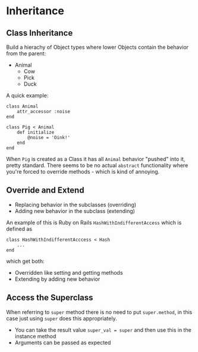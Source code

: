 # Inheritance

## Class Inheritance

Build a hierachy of Object types where lower Objects contain the behavior from the parent:

- Animal
    - Cow
    - Pick
    - Duck

A quick example:

```
class Animal
    attr_accessor :noise
end

class Pig < Animal
    def initialize
        @noise = 'Oink!'
    end 
end
```

When `Pig` is created as a Class it has all `Animal` behavior "pushed" into it, pretty standard.  There seems to be no actual `abstract` functionality where you're forced to override methods - which is kind of annoying.

## Override and Extend

- Replacing behavior in the subclasses (overriding)
- Adding new behavior in the subclass (extending)

An example of this is Ruby on Rails `HashWithIndifferentAccess` which is defined as

```
class HashWithIndifferentAcccess < Hash
    ...
end
```

which get both:
- Overridden like setting and getting methods
- Extending by adding new behavior

## Access the Superclass

When referring to `super` method there is no need to put `super.method`, in this case just using `super` does this appropriately.

- You can take the result value `super_val = super` and then use this in the instance method
- Arguments can be passed as expected
